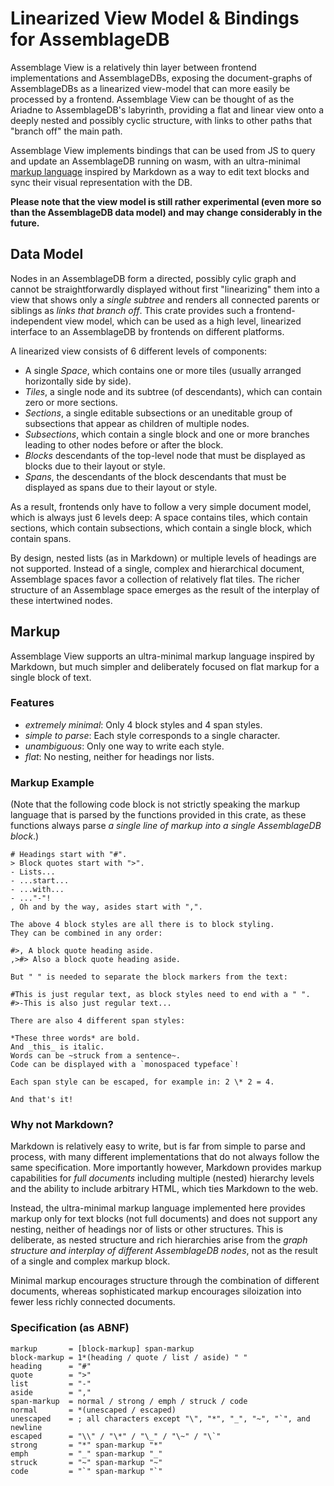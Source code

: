 # Linearized View Model & Bindings for AssemblageDB

Assemblage View is a relatively thin layer between frontend implementations and
AssemblageDBs, exposing the document-graphs of AssemblageDBs as a linearized
view-model that can more easily be processed by a frontend. Assemblage View can
be thought of as the Ariadne to AssemblageDB's labyrinth, providing a flat and
linear view onto a deeply nested and possibly cyclic structure, with links to
other paths that "branch off" the main path.

Assemblage View implements bindings that can be used from JS to query and update
an AssemblageDB running on wasm, with an ultra-minimal [markup
language](#markup) inspired by Markdown as a way to edit text blocks and sync
their visual representation with the DB.

**Please note that the view model is still rather experimental (even more so
than the AssemblageDB data model) and may change considerably in the future.**

## Data Model

Nodes in an AssemblageDB form a directed, possibly cylic graph and cannot be
straightforwardly displayed without first "linearizing" them into a view that
shows only a _single subtree_ and renders all connected parents or siblings as
_links that branch off_. This crate provides such a frontend-independent view
model, which can be used as a high level, linearized interface to an
AssemblageDB by frontends on different platforms.

A linearized view consists of 6 different levels of components:

  - A single _Space_, which contains one or more tiles (usually arranged
    horizontally side by side).
  - _Tiles_, a single node and its subtree (of descendants), which can contain
    zero or more sections.
  - _Sections_, a single editable subsections or an uneditable group of
    subsections that appear as children of multiple nodes.
  - _Subsections_, which contain a single block and one or more branches leading
    to other nodes before or after the block.
  - _Blocks_ descendants of the top-level node that must be displayed as blocks
    due to their layout or style.
  - _Spans_, the descendants of the block descendants that must be displayed as
    spans due to their layout or style.

As a result, frontends only have to follow a very simple document model, which
is always just 6 levels deep: A space contains tiles, which contain sections,
which contain subsections, which contain a single block, which contain spans.

By design, nested lists (as in Markdown) or multiple levels of headings are not
supported. Instead of a single, complex and hierarchical document, Assemblage
spaces favor a collection of relatively flat tiles. The richer structure of an
Assemblage space emerges as the result of the interplay of these intertwined
nodes.

## Markup

Assemblage View supports an ultra-minimal markup language inspired by Markdown,
but much simpler and deliberately focused on flat markup for a single block of
text.

### Features

  - _extremely minimal_: Only 4 block styles and 4 span styles.
  - _simple to parse_: Each style corresponds to a single character.
  - _unambiguous_: Only one way to write each style.
  - _flat_: No nesting, neither for headings nor lists.

### Markup Example

(Note that the following code block is not strictly speaking the markup language
that is parsed by the functions provided in this crate, as these functions
always parse _a single line of markup into a single AssemblageDB block_.)

```text
# Headings start with "#".
> Block quotes start with ">".
- Lists...
- ...start...
- ...with...
- ..."-"!
, Oh and by the way, asides start with ",".

The above 4 block styles are all there is to block styling.
They can be combined in any order:

#>, A block quote heading aside.
,>#> Also a block quote heading aside.

But " " is needed to separate the block markers from the text:

#This is just regular text, as block styles need to end with a " ".
#>-This is also just regular text...

There are also 4 different span styles:

*These three words* are bold.
And _this_ is italic.
Words can be ~struck from a sentence~.
Code can be displayed with a `monospaced typeface`!

Each span style can be escaped, for example in: 2 \* 2 = 4.

And that's it!
```

### Why not Markdown?

Markdown is relatively easy to write, but is far from simple to parse and
process, with many different implementations that do not always follow the same
specification. More importantly however, Markdown provides markup capabilities
for _full documents_ including multiple (nested) hierarchy levels and the
ability to include arbitrary HTML, which ties Markdown to the web.

Instead, the ultra-minimal markup language implemented here provides markup only
for text blocks (not full documents) and does not support any nesting, neither
of headings nor of lists or other structures. This is deliberate, as nested
structure and rich hierarchies arise from the _graph structure and interplay of
different AssemblageDB nodes_, not as the result of a single and complex markup
block.

Minimal markup encourages structure through the combination of different
documents, whereas sophisticated markup encourages siloization into fewer less
richly connected documents.

### Specification (as ABNF)

```abnf
markup       = [block-markup] span-markup
block-markup = 1*(heading / quote / list / aside) " "
heading      = "#"
quote        = ">"
list         = "-"
aside        = ","
span-markup  = normal / strong / emph / struck / code
normal       = *(unescaped / escaped)
unescaped    = ; all characters except "\", "*", "_", "~", "`", and newline
escaped      = "\\" / "\*" / "\_" / "\~" / "\`"
strong       = "*" span-markup "*"
emph         = "_" span-markup "_"
struck       = "~" span-markup "~"
code         = "`" span-markup "`"
```
